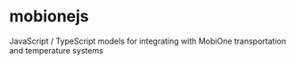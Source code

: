 # mobionejs
JavaScript / TypeScript  models for integrating with MobiOne transportation and temperature systems
